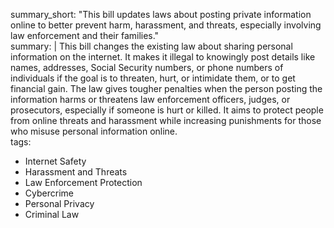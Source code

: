summary_short: "This bill updates laws about posting private information online to better prevent harm, harassment, and threats, especially involving law enforcement and their families."  
summary: |
  This bill changes the existing law about sharing personal information on the internet. It makes it illegal to knowingly post details like names, addresses, Social Security numbers, or phone numbers of individuals if the goal is to threaten, hurt, or intimidate them, or to get financial gain. The law gives tougher penalties when the person posting the information harms or threatens law enforcement officers, judges, or prosecutors, especially if someone is hurt or killed. It aims to protect people from online threats and harassment while increasing punishments for those who misuse personal information online.  
tags:
  - Internet Safety
  - Harassment and Threats
  - Law Enforcement Protection
  - Cybercrime
  - Personal Privacy
  - Criminal Law

